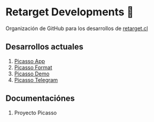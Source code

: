 # Retarget Developments 🦊

Organización de GitHub para los desarrollos de [retarget.cl](`https://www.retarget.cl`)


## Desarrollos actuales

1. [Picasso App](https://github.com/RetargetDev/picasso-desktop-app)
2. [Picasso Format](https://github.com/RetargetDev/picasso-format)
3. [Picasso Demo](https://github.com/RetargetDev/picasso-demo)
4. [Picasso Telegram](https://github.com/RetargetDev/picasso-telegram)

## Documentaciónes
1. Proyecto Picasso